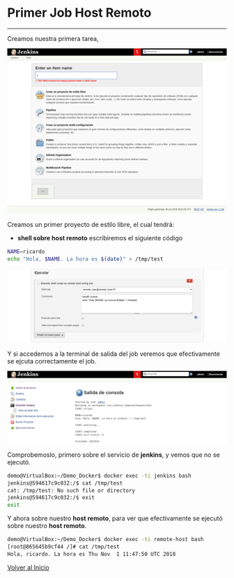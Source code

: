# Primer Job Host Remoto

---------------------------------------------------------

Creamos nuestra primera tarea, 

![./img/0008.png](./img/0008.png)

Creamos un primer proyecto de estilo libre, el cual tendrá:

* **shell sobre host remoto** escribiremos el siguiente código

```bash
NAME=ricardo
echo "Hola, $NAME. La hora es $(date)" > /tmp/test
```

![./img/0043.png](./img/0043.png)

Y si accedemos a la terminal de salida del job veremos que efectivamente se ejcuta correctamente el job.

![./img/0044.png](./img/0044.png)

Comprobemoslo, primero sobre el servicio de **jenkins**, y vemos que no se ejecutó.

```bash
demo@VirtualBox:~/Demo_Docker$ docker exec -ti jenkins bash
jenkins@594617c9c032:/$ cat /tmp/test
cat: /tmp/test: No such file or directory
jenkins@594617c9c032:/$ exit
exit
```

Y ahora sobre nuestro **host remoto**, para ver que efectivamente se ejecutó sobre nuestro **host remoto**.

```bash
demo@VirtualBox:~/Demo_Docker$ docker exec -ti remote-host bash
[root@865645b9cf44 /]# cat /tmp/test
Hola, ricardo. La hora es Thu Nov  1 11:47:50 UTC 2018
```

[Volver al Inicio](#primer-job-host-remoto)


